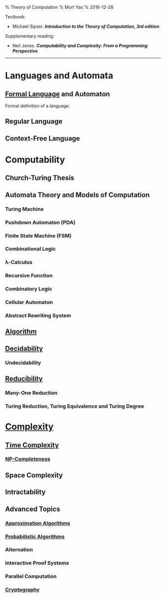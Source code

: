 % Theory of Computation
% Mort Yao
% 2016-12-28

Textbook:

* Michael Sipser. ***Introduction to the Theory of Computation, 3rd edition***.

Supplementary reading:

* Neil Jones. ***Computability and Complexity: From a Programming Perspective***.

---

# Languages and Automata

## [Formal Language](language/) and Automaton
Formal definition of a *language*.

## Regular Language
## Context-Free Language



# Computability

## Church-Turing Thesis
## Automata Theory and Models of Computation
### Turing Machine
### Pushdown Automaton (PDA)
### Finite State Machine (FSM)
### Combinational Logic
### λ-Calculus
### Recursive Function
### Combinatory Logic
### Cellular Automaton
### Abstract Rewriting System
## [Algorithm](algorithm/)

## [Decidability](decidability/)
### Undecidability

## [Reducibility](reducibility/)
### Many-One Reduction
### Turing Reduction, Turing Equivalence and Turing Degree



# [Complexity](complexity/)

## [Time Complexity](complexity/time/)
### [NP-Completeness](complexity/time/npc/)

## Space Complexity

## Intractability

## Advanced Topics
### [Approximation Algorithms](/algo/approximation/) <i class="fa fa-link" aria-hidden="true"></i>
### [Probabilistic Algorithms](/algo/randomization/) <i class="fa fa-link" aria-hidden="true"></i>
### Alternation
### Interactive Proof Systems
### Parallel Computation
### [Cryptography](/crypto/) <i class="fa fa-link" aria-hidden="true"></i>
